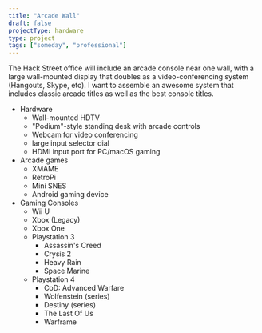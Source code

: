 ```yaml
---
title: "Arcade Wall"
draft: false
projectType: hardware
type: project
tags: ["someday", "professional"]
---
```

The Hack Street office will include an arcade console near one wall, with a large wall-mounted display that doubles as a video-conferencing system (Hangouts, Skype, etc). I want to assemble an awesome system that includes classic arcade titles as well as the best console titles.

  - Hardware
    * Wall-mounted HDTV
    * "Podium"-style standing desk with arcade controls
    * Webcam for video conferencing
    * large input selector dial
    * HDMI input port for PC/macOS gaming
  - Arcade games
    * XMAME
    * RetroPi
    * Mini SNES
    * Android gaming device
  - Gaming Consoles
    * Wii U
    * Xbox (Legacy)
    * Xbox One
    * Playstation 3
      + Assassin's Creed
      + Crysis 2
      + Heavy Rain
      + Space Marine
    * Playstation 4
      + CoD: Advanced Warfare
      + Wolfenstein (series)
      + Destiny (series)
      + The Last Of Us
      + Warframe
